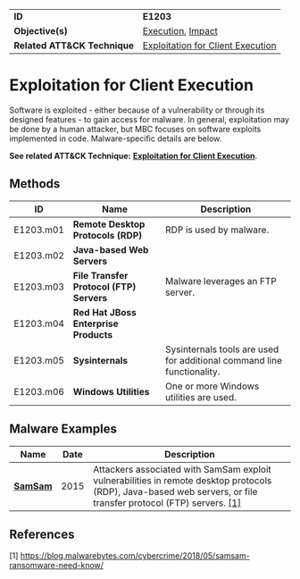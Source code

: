 |||
|---|---|
|**ID**|**E1203**|
|**Objective(s)**|[Execution](https://github.com/MBCProject/mbc-markdown/tree/master/execution), [Impact](https://github.com/MBCProject/mbc-markdown/tree/master/impact)|
|**Related ATT&CK Technique**|[Exploitation for Client Execution](https://attack.mitre.org/techniques/T1203)|


Exploitation for Client Execution
=================================
Software is exploited - either because of a vulnerability or through its designed features - to gain access for malware. In general, exploitation may be done by a human attacker, but MBC focuses on software exploits implemented in code. Malware-specific details are below.

**See related ATT&CK Technique:** [**Exploitation for Client Execution**](https://attack.mitre.org/techniques/T1203).

Methods
-------
|ID|Name|Description|
|---|---|---|
|E1203.m01|**Remote Desktop Protocols (RDP)**|RDP is used by malware.|
|E1203.m02|**Java-based Web Servers**||
|E1203.m03|**File Transfer Protocol (FTP) Servers**|Malware leverages an FTP server.|
|E1203.m04|**Red Hat JBoss Enterprise Products**||
|E1203.m05|**Sysinternals**|Sysinternals tools are used for additional command line functionality.|
|E1203.m06|**Windows Utilities**|One or more Windows utilities are used.|

Malware Examples
----------------
|Name|Date|Description|
|---|---|---|
|[**SamSam**](https://github.com/MBCProject/mbc-markdown/blob/master/xample-malware/samsam.md)|2015|Attackers associated with SamSam exploit vulnerabilities in remote desktop protocols (RDP), Java-based web servers, or file transfer protocol (FTP) servers. [[1]](#1)|

References
----------
<a name="1">[1]</a> https://blog.malwarebytes.com/cybercrime/2018/05/samsam-ransomware-need-know/
